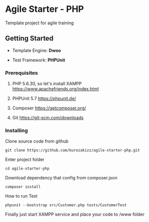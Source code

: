 # Agile Starter - PHP

Template project for agile training

## Getting Started

- Template Engine: **Dwoo**

- Test Framework: **PHPUnit**

### Prerequisites

1. PHP 5.6.30, so let's install XAMPP https://www.apachefriends.org/index.html

2. PHPUnit 5.7 https://phpunit.de/

3. Composer https://getcomposer.org/

4. Git https://git-scm.com/downloads

### Installing

Clone source code from github

```
git clone https://github.com/kurozakizz/agile-starter-php.git
```

Enter project folder

```
cd agile-starter-php
```

Download dependency that config from composer.json

```
composer install
```

How to run Test

```
phpunit --bootstrap src/Customer.php tests/CustomerTest
```

Finally just start XAMPP service and place your code to /www folder
